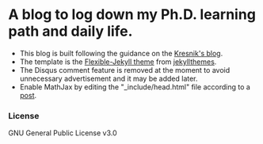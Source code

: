 # A blog to log down my Ph.D. learning path and daily life.
* This blog is built following the guidance on the [Kresnik's blog](http://kresnik.wang/works/tech/2015/06/07/在github-pages网站下用jekyll制作博客教程.html).
* The template is the [Flexible-Jekyll theme](http://jekyllthemes.org/themes/flexible-jekyll/) from [jekyllthemes](http://jekyllthemes.org).
* The Disqus comment feature is removed at the moment to avoid unnecessary advertisement and it may be added later.
* Enable MathJax by editing the "\_include/head.html" file according to a [post](https://stackoverflow.com/questions/26275645/how-to-support-latex-in-github-pages).

### License
GNU General Public License v3.0
